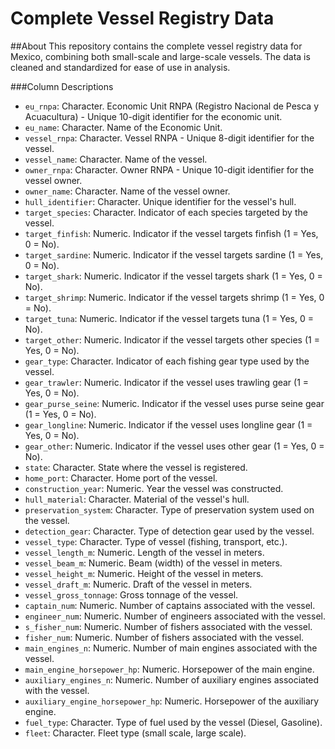 # Complete Vessel Registry Data

##About 
This repository contains the complete vessel registry data for Mexico, combining both small-scale and large-scale vessels. The data is cleaned and standardized for ease of use in analysis.

###Column Descriptions
- `eu_rnpa`: Character. Economic Unit RNPA (Registro Nacional de Pesca y Acuacultura) - Unique 10-digit identifier for the economic unit.
- `eu_name`: Character. Name of the Economic Unit.
- `vessel_rnpa`: Character. Vessel RNPA - Unique 8-digit identifier for the vessel.
- `vessel_name`: Character. Name of the vessel.
- `owner_rnpa`: Character. Owner RNPA - Unique 10-digit identifier for the vessel owner.
- `owner_name`: Character. Name of the vessel owner.
- `hull_identifier`: Character. Unique identifier for the vessel's hull.
- `target_species`: Character. Indicator of each species targeted by the vessel.
- `target_finfish`: Numeric. Indicator if the vessel targets finfish (1 = Yes, 0 = No).
- `target_sardine`: Numeric. Indicator if the vessel targets sardine (1 = Yes, 0 = No).
- `target_shark`: Numeric. Indicator if the vessel targets shark (1 = Yes, 0 = No).
- `target_shrimp`: Numeric. Indicator if the vessel targets shrimp (1 = Yes, 0 = No).
- `target_tuna`: Numeric. Indicator if the vessel targets tuna (1 = Yes, 0 = No).
- `target_other`: Numeric. Indicator if the vessel targets other species (1 = Yes, 0 = No).
- `gear_type`: Character. Indicator of each fishing gear type used by the vessel.
- `gear_trawler`: Numeric. Indicator if the vessel uses trawling gear (1 = Yes, 0 = No).
- `gear_purse_seine`: Numeric. Indicator if the vessel uses purse seine gear (1 = Yes, 0 = No).
- `gear_longline`: Numeric. Indicator if the vessel uses longline gear (1 = Yes, 0 = No).
- `gear_other`: Numeric. Indicator if the vessel uses other gear (1 = Yes, 0 = No).
- `state`: Character. State where the vessel is registered.
- `home_port`: Character. Home port of the vessel.
- `construction_year`: Numeric. Year the vessel was constructed.
- `hull_material`: Character. Material of the vessel's hull.
- `preservation_system`: Character. Type of preservation system used on the vessel.
- `detection_gear`: Character. Type of detection gear used by the vessel.
- `vessel_type`: Character. Type of vessel (fishing, transport, etc.).
- `vessel_length_m`: Numeric. Length of the vessel in meters.
- `vessel_beam_m`: Numeric. Beam (width) of the vessel in meters.
- `vessel_height_m`: Numeric. Height of the vessel in meters.
- `vessel_draft_m`: Numeric. Draft of the vessel in meters.
- `vessel_gross_tonnage`: Gross tonnage of the vessel.
- `captain_num`: Numeric. Number of captains associated with the vessel.
- `engineer_num`: Numeric. Number of engineers associated with the vessel.
- `s_fisher_num`: Numeric. Number of fishers associated with the vessel.
- `fisher_num`: Numeric. Number of fishers associated with the vessel.
- `main_engines_n`: Numeric. Number of main engines associated with the vessel.
- `main_engine_horsepower_hp`: Numeric. Horsepower of the main engine.
- `auxiliary_engines_n`: Numeric. Number of auxiliary engines associated with the vessel.
- `auxiliary_engine_horsepower_hp`: Numeric. Horsepower of the auxiliary engine.
- `fuel_type`: Character. Type of fuel used by the vessel (Diesel, Gasoline).
- `fleet`: Character. Fleet type (small scale, large scale).

